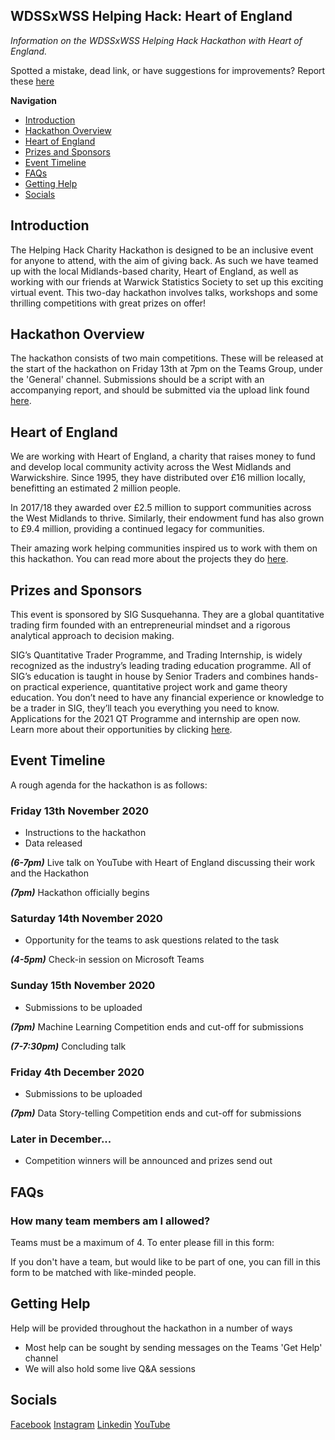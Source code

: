 ## WDSSxWSS Helping Hack: Heart of England

*Information on the WDSSxWSS Helping Hack Hackathon with Heart of England.*

Spotted a mistake, dead link, or have suggestions for improvements? Report these [here](https://github.com/warwickdatascience/helping-hack/issues/new)

**Navigation**
* [Introduction](#introduction)
* [Hackathon Overview](#hackathon-overview)
* [Heart of England](#heart-of-england)
* [Prizes and Sponsors](#prizes-and-sponsors)
* [Event Timeline](#event-timeline)
* [FAQs](#faqs)
* [Getting Help](#getting-help)
* [Socials](#socials)


## Introduction

The Helping Hack Charity Hackathon is designed to be an inclusive event for anyone to attend, with the aim of giving back.
As such we have teamed up with the local Midlands-based charity, Heart of England, as well as working with our friends 
at Warwick Statistics Society to set up this exciting virtual event. This two-day hackathon involves talks, workshops 
and some thrilling competitions with great prizes on offer!

## Hackathon Overview

The hackathon consists of two main competitions. These will be released at the start of the hackathon on Friday 13th at 7pm
on the Teams Group, under the 'General' channel. Submissions should be a script with an accompanying report, and should
be submitted via the upload link found [here]().

## Heart of England

We are working with Heart of England, a charity that raises money to fund and develop local community activity across 
the West Midlands and Warwickshire. Since 1995, they have distributed over £16 million locally, benefitting an 
estimated 2 million people. 

In 2017/18 they awarded over £2.5 million to support communities across the West Midlands to thrive. Similarly, 
their endowment fund has also grown to £9.4 million, providing a continued legacy for communities.

Their amazing work helping communities inspired us to work with them on this hackathon. You can read more about the
projects they do [here](https://www.heartofenglandcf.co.uk/).

## Prizes and Sponsors

This event is sponsored by SIG Susquehanna. They are a global quantitative trading firm founded with an entrepreneurial 
mindset and a rigorous analytical approach to decision making.

SIG’s Quantitative Trader Programme, and Trading Internship, is widely recognized as the industry’s leading trading 
education programme. All of SIG’s education is taught in house by Senior Traders and combines hands-on practical 
experience, quantitative project work and game theory education. You don’t need to have any financial experience or 
knowledge to be a trader in SIG, they’ll teach you everything you need to know. Applications for the 2021 QT Programme 
and internship are open now. Learn more about their opportunities by clicking [here](https://www.sig.com/campus-programmes/trading/).

## Event Timeline

A rough agenda for the hackathon is as follows:

### Friday 13th November 2020

- Instructions to the hackathon
- Data released

***(6-7pm)*** Live talk on YouTube with Heart of England discussing their work and the Hackathon

***(7pm)*** Hackathon officially begins

### Saturday 14th November 2020

- Opportunity for the teams to ask questions related to the task

***(4-5pm)*** Check-in session on Microsoft Teams

### Sunday 15th November 2020

- Submissions to be uploaded

***(7pm)*** Machine Learning Competition ends and cut-off for submissions

***(7-7:30pm)*** Concluding talk 

### Friday 4th December 2020

- Submissions to be uploaded

***(7pm)*** Data Story-telling Competition ends and cut-off for submissions

### Later in December...

- Competition winners will be announced and prizes send out 

## FAQs

### How many team members am I allowed?

Teams must be a maximum of 4. To enter please fill in this form:

If you don't have a team, but would like to be part of one, you can fill in this form to be matched with like-minded people.


## Getting Help

Help will be provided throughout the hackathon in a number of ways
- Most help can be sought by sending messages on the Teams 'Get Help' channel
- We will also hold some live Q&A sessions

## Socials

[Facebook](link.wdss.io/facebook)
[Instagram](link.wdss.io/instagram)
[Linkedin](link.wdss.io/linkedin)
[YouTube](link.wdss.io/youtube)


